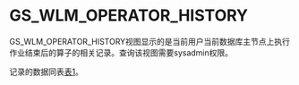 # GS\_WLM\_OPERATOR\_HISTORY

GS\_WLM\_OPERATOR\_HISTORY视图显示的是当前用户当前数据库主节点上执行作业结束后的算子的相关记录。查询该视图需要sysadmin权限。

记录的数据同表[表1](GS_WLM_OPERATOR_INFO.md#zh-cn_topic_0283136785_zh-cn_topic_0237122263_zh-cn_topic_0111176227_table85181143511)。

